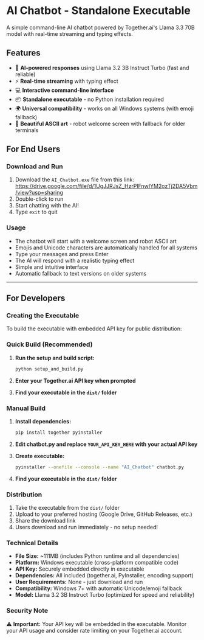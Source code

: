 # AI Chatbot - Standalone Executable

A simple command-line AI chatbot powered by Together.ai's Llama 3.3 70B model with real-time streaming and typing effects.

## Features

- 🤖 **AI-powered responses** using Llama 3.2 3B Instruct Turbo (fast and reliable)
- ⚡ **Real-time streaming** with typing effect
- 💻 **Interactive command-line interface**
- 📦 **Standalone executable** - no Python installation required
- 🌍 **Universal compatibility** - works on all Windows systems (with emoji fallback)
- 🎨 **Beautiful ASCII art** - robot welcome screen with fallback for older terminals

## For End Users

### Download and Run

1. Download the `AI_Chatbot.exe` file from this link: https://drive.google.com/file/d/1UgJJRJsZ_HzrPlFnwIYM2ozTj2DA5Vbm/view?usp=sharing
2. Double-click to run
3. Start chatting with the AI!
4. Type `exit` to quit

### Usage

- The chatbot will start with a welcome screen and robot ASCII art
- Emojis and Unicode characters are automatically handled for all systems
- Type your messages and press Enter
- The AI will respond with a realistic typing effect
- Simple and intuitive interface
- Automatic fallback to text versions on older systems

---

## For Developers

### Creating the Executable

To build the executable with embedded API key for public distribution:

### Quick Build (Recommended)

1. **Run the setup and build script:**
   ```bash
   python setup_and_build.py
   ```

2. **Enter your Together.ai API key when prompted**

3. **Find your executable in the `dist/` folder**

### Manual Build

1. **Install dependencies:**
   ```bash
   pip install together pyinstaller
   ```

2. **Edit chatbot.py and replace `YOUR_API_KEY_HERE` with your actual API key**

3. **Create executable:**
   ```bash
   pyinstaller --onefile --console --name "AI_Chatbot" chatbot.py
   ```

4. **Find your executable in the `dist/` folder**

### Distribution

1. Take the executable from the `dist/` folder
2. Upload to your preferred hosting (Google Drive, GitHub Releases, etc.)
3. Share the download link
4. Users download and run immediately - no setup needed!

### Technical Details

- **File Size:** ~111MB (includes Python runtime and all dependencies)
- **Platform:** Windows executable (cross-platform compatible code)
- **API Key:** Securely embedded directly in executable
- **Dependencies:** All included (together.ai, PyInstaller, encoding support)
- **User Requirements:** None - just download and run
- **Compatibility:** Windows 7+ with automatic Unicode/emoji fallback
- **Model:** Llama 3.2 3B Instruct Turbo (optimized for speed and reliability)

### Security Note

⚠️ **Important:** Your API key will be embedded in the executable. Monitor your API usage and consider rate limiting on your Together.ai account.
